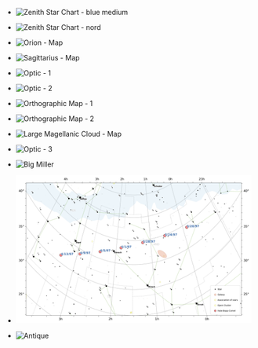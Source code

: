 <div class="grid cards" markdown>

- ![Zenith Star Chart - blue medium](images/gallery/zenith_0.png)
- ![Zenith Star Chart - nord](images/gallery/zenith_1.png)

- ![Orion - Map](images/gallery/orion.png)
- ![Sagittarius - Map](images/gallery/sagittarius.png)

- ![Optic - 1](images/gallery/optic_01.png)
- ![Optic - 2](images/gallery/optic_02.png)

- ![Orthographic Map - 1](images/gallery/orthographic_01.png)
- ![Orthographic Map - 2](images/gallery/orthographic_02.png)


- ![Large Magellanic Cloud - Map](images/gallery/magellanic_cloud.png)

- ![Optic - 3](images/gallery/optic_03.png)

- ![Big Miller](images/gallery/miller_big.png)

- ![Hale Bopp Comet](images/examples/example_07.png)

- ![Antique](images/gallery/antique.png)


</div>